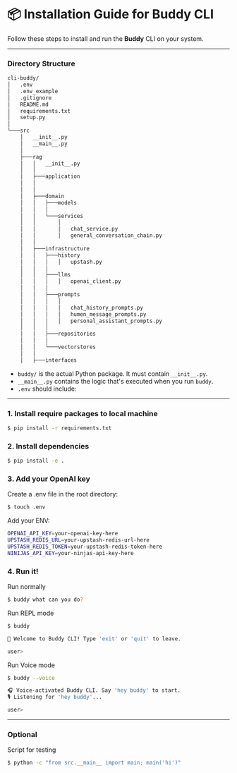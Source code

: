# 📦 Installation Guide for Buddy CLI

Follow these steps to install and run the **Buddy** CLI on your system.

---

### Directory Structure
```bash
cli-buddy/
│   .env
│   .env_example
│   .gitignore
│   README.md
│   requirements.txt
│   setup.py
│
└───src
    │   __init__.py
    │   __main__.py
    │
    ├───rag
    │   │   __init__.py
    │   │
    │   ├───application
    │   │       
    │   │
    │   ├───domain
    │   │   ├───models
    │   │   │
    │   │   └───services
    │   │       │   
    │   │       │   chat_service.py
    │   │       │   general_conversation_chain.py
    │   │
    │   ├───infrastructure
    │   │   ├───history
    │   │   │   │   upstash.py
    │   │   │
    │   │   ├───llms
    │   │   │   │   openai_client.py
    │   │   │
    │   │   ├───prompts
    │   │   │   │   
    │   │   │   │   chat_history_prompts.py
    │   │   │   │   humen_message_prompts.py
    │   │   │   │   personal_assistant_prompts.py
    │   │   │
    │   │   ├───repositories
    │   │   │       
    │   │   └───vectorstores
    │   │           
    │   ├───interfaces
```
- `buddy/` is the actual Python package. It must contain `__init__.py`.
- `__main__.py` contains the logic that's executed when you run `buddy`.
- `.env` should include:

---
### 1. Install require packages to local machine
```bash
$ pip install -r requirements.txt
```
### 2. Install dependencies
```bash
$ pip install -e .
```
### 3. Add your OpenAI key
Create a .env file in the root directory:
```bash
$ touch .env
```
Add your ENV:
```bash
OPENAI_API_KEY=your-openai-key-here
UPSTASH_REDIS_URL=your-upstash-redis-url-here
UPSTASH_REDIS_TOKEN=your-upstash-redis-token-here
NINIJAS_API_KEY=your-ninjas-api-key-here
```
### 4. Run it!
Run normally
```bash
$ buddy what can you do?
```

Run REPL mode
```bash
$ buddy

👋 Welcome to Buddy CLI! Type 'exit' or 'quit' to leave.

user>
```

Run Voice mode
```bash
$ buddy --voice

🎧 Voice-activated Buddy CLI. Say 'hey buddy' to start.
🎙 Listening for 'hey buddy'...

user>
```

---

### Optional

Script for testing
```bash
$ python -c "from src.__main__ import main; main('hi')"
```